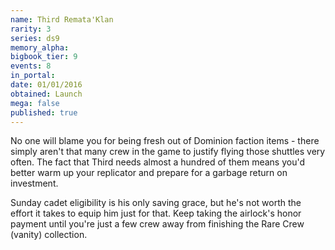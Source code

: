 ```yaml
---
name: Third Remata'Klan
rarity: 3
series: ds9
memory_alpha:
bigbook_tier: 9
events: 8
in_portal:
date: 01/01/2016
obtained: Launch
mega: false
published: true
---
```


No one will blame you for being fresh out of Dominion faction items - there simply aren't that many crew in the game to justify flying those shuttles very often. The fact that Third needs almost a hundred of them means you'd better warm up your replicator and prepare for a garbage return on investment.

Sunday cadet eligibility is his only saving grace, but he's not worth the effort it takes to equip him just for that. Keep taking the airlock's honor payment until you're just a few crew away from finishing the Rare Crew (vanity) collection.
